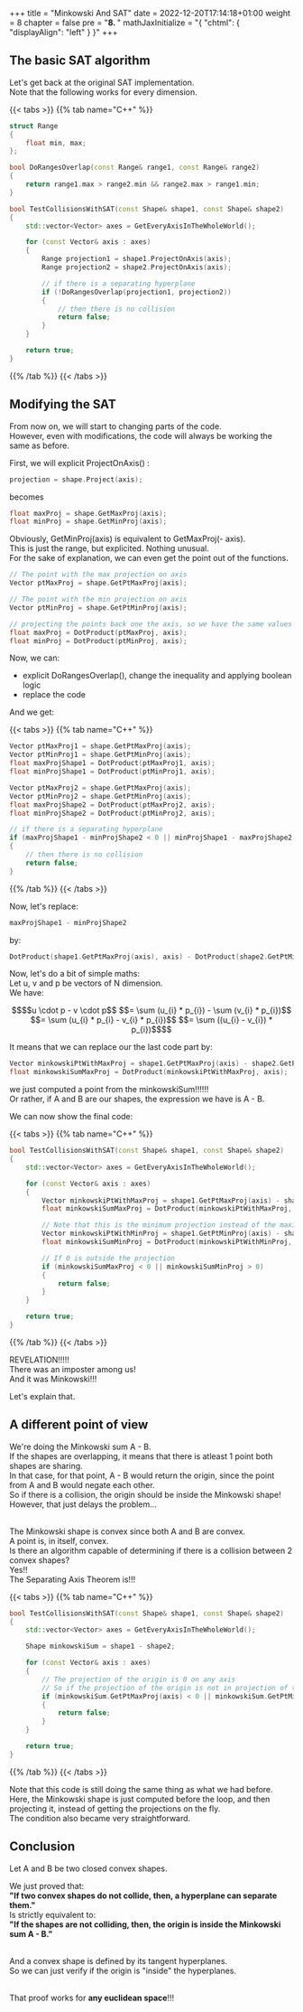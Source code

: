 +++
title = "Minkowski And SAT"
date = 2022-12-20T17:14:18+01:00
weight = 8
chapter = false
pre = "<b>8. </b>"
mathJaxInitialize = "{ \"chtml\": { \"displayAlign\": \"left\" } }"
+++

## The basic SAT algorithm

Let's get back at the original SAT implementation.\
Note that the following works for every dimension.

{{< tabs >}}
{{% tab name="C++" %}}
```cpp
struct Range
{
    float min, max;
};

bool DoRangesOverlap(const Range& range1, const Range& range2)
{
    return range1.max > range2.min && range2.max > range1.min;
}

bool TestCollisionsWithSAT(const Shape& shape1, const Shape& shape2)
{
    std::vector<Vector> axes = GetEveryAxisInTheWholeWorld();

    for (const Vector& axis : axes)
    {
        Range projection1 = shape1.ProjectOnAxis(axis);
        Range projection2 = shape2.ProjectOnAxis(axis);

        // if there is a separating hyperplane
        if (!DoRangesOverlap(projection1, projection2))
        {
            // then there is no collision
            return false; 
        }
    }

    return true;
}
```
{{% /tab %}}
{{< /tabs >}}

## Modifying the SAT

From now on, we will start to changing parts of the code.\
However, even with modifications, the code will always be working the same as before.

First, we will explicit ProjectOnAxis() : 
```cpp
projection = shape.Project(axis);
```

becomes 

```cpp
float maxProj = shape.GetMaxProj(axis);
float minProj = shape.GetMinProj(axis);
```

Obviously, GetMinProj(axis) is equivalent to GetMaxProj(- axis).\
This is just the range, but explicited. Nothing unusual.\
For the sake of explanation, we can even get the point out of the functions.

```cpp
// The point with the max projection on axis
Vector ptMaxProj = shape.GetPtMaxProj(axis);

// The point with the min projection on axis
Vector ptMinProj = shape.GetPtMinProj(axis); 

// projecting the points back one the axis, so we have the same values than before
float maxProj = DotProduct(ptMaxProj, axis); 
float minProj = DotProduct(ptMinProj, axis); 
```

Now, we can:
- explicit DoRangesOverlap(), change the inequality and applying boolean logic
- replace the code

And we get:

{{< tabs >}}
{{% tab name="C++" %}}
```cpp
Vector ptMaxProj1 = shape.GetPtMaxProj(axis);
Vector ptMinProj1 = shape.GetPtMinProj(axis); 
float maxProjShape1 = DotProduct(ptMaxProj1, axis); 
float minProjShape1 = DotProduct(ptMinProj1, axis); 

Vector ptMaxProj2 = shape.GetPtMaxProj(axis);
Vector ptMinProj2 = shape.GetPtMinProj(axis); 
float maxProjShape2 = DotProduct(ptMaxProj2, axis); 
float minProjShape2 = DotProduct(ptMinProj2, axis); 

// if there is a separating hyperplane
if (maxProjShape1 - minProjShape2 < 0 || minProjShape1 - maxProjShape2 > 0)
{
    // then there is no collision
    return false; 
}
```
{{% /tab %}}
{{< /tabs >}}

Now, let's replace:
```cpp
maxProjShape1 - minProjShape2
```
by: 
```cpp
DotProduct(shape1.GetPtMaxProj(axis), axis) - DotProduct(shape2.GetPtMinProj(axis), axis)
```

Now, let's do a bit of simple maths:\
Let u, v and p be vectors of N dimension.\
We have:

```math
$$u \cdot p - v \cdot p$$
$$= \sum (u_{i} * p_{i}) - \sum (v_{i} * p_{i})$$
$$= \sum (u_{i} * p_{i} - v_{i} * p_{i})$$
$$= \sum ((u_{i} - v_{i}) * p_{i})$$
```

It means that we can replace our the last code part by:
```cpp
Vector minkowskiPtWithMaxProj = shape1.GetPtMaxProj(axis) - shape2.GetPtMinProj(axis);
float minkowskiSumMaxProj = DotProduct(minkowskiPtWithMaxProj, axis);
```

we just computed a point from the minkowskiSum!!!!!!\
Or rather, if A and B are our shapes, the expression we have is A - B.

We can now show the final code:

{{< tabs >}}
{{% tab name="C++" %}}
```cpp
bool TestCollisionsWithSAT(const Shape& shape1, const Shape& shape2)
{
    std::vector<Vector> axes = GetEveryAxisInTheWholeWorld();

    for (const Vector& axis : axes)
    {
        Vector minkowskiPtWithMaxProj = shape1.GetPtMaxProj(axis) - shape2.GetPtMinProj(axis);
        float minkowskiSumMaxProj = DotProduct(minkowskiPtWithMaxProj, axis);

        // Note that this is the minimum projection instead of the maximum we just computed above
        Vector minkowskiPtWithMinProj = shape1.GetPtMinProj(axis) - shape2.GetMaxProj(axis);
        float minkowskiSumMinProj = DotProduct(minkowskiPtWithMinProj, axis);

        // If 0 is outside the projection
        if (minkowskiSumMaxProj < 0 || minkowskiSumMinProj > 0)
        {
            return false; 
        }
    }

    return true;
}
```
{{% /tab %}}
{{< /tabs >}}

REVELATION!!!!!\
There was an imposter among us!\
And it was Minkowski!!!

Let's explain that.

## A different point of view

We're doing the Minkowski sum A - B.\
If the shapes are overlapping, it means that there is atleast 1 point both shapes are sharing.\
In that case, for that point, A - B would return the origin, since the point from A and B would negate each other.\
So if there is a collision, the origin should be inside the Minkowski shape!\
However, that just delays the problem...

\
The Minkowski shape is convex since both A and B are convex.\
A point is, in itself, convex.\
Is there an algorithm capable of determining if there is a collision between 2 convex shapes?\
Yes!!\
The Separating Axis Theorem is!!!

{{< tabs >}}
{{% tab name="C++" %}}
```cpp
bool TestCollisionsWithSAT(const Shape& shape1, const Shape& shape2)
{
    std::vector<Vector> axes = GetEveryAxisInTheWholeWorld();

    Shape minkowskiSum = shape1 - shape2;

    for (const Vector& axis : axes)
    {
        // The projection of the origin is 0 on any axis
        // So if the projection of the origin is not in projection of the Minkowski shape:
        if (minkowskiSum.GetPtMaxProj(axis) < 0 || minkowskiSum.GetPtMinProj(axis) > 0)
        {
            return false; 
        }
    }

    return true;
}
```
{{% /tab %}}
{{< /tabs >}}

Note that this code is still doing the same thing as what we had before.\
Here, the Minkowski shape is just computed before the loop, and then projecting it, instead of getting the projections on the fly.\
The condition also became very straightforward.

## Conclusion

Let A and B be two closed convex shapes.

We just proved that:\
**"If two convex shapes do not collide, then, a hyperplane can separate them."**\
Is strictly equivalent to:\
**"If the shapes are not colliding, then, the origin is inside the Minkowski sum A - B."**

\
And a convex shape is defined by its tangent hyperplanes.\
So we can just verify if the origin is "inside" the hyperplanes.

\
That proof works for **any euclidean space**!!!

